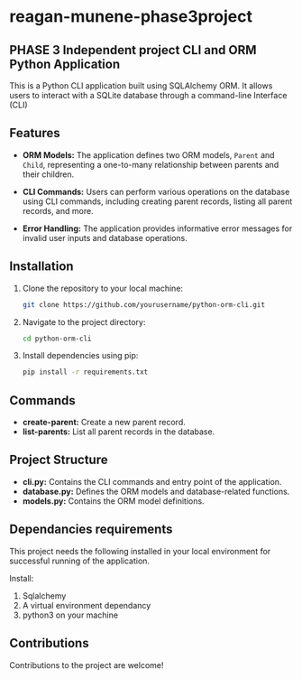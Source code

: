 # reagan-munene-phase3project
## PHASE 3 Independent project CLI and ORM Python Application

 This is a Python CLI application built using SQLAlchemy ORM. It allows users to interact with a SQLite database through a command-line Interface (CLI)

## Features

- **ORM Models:** The application defines two ORM models, `Parent` and `Child`, representing a one-to-many relationship between parents and their children.

- **CLI Commands:** Users can perform various operations on the database using CLI commands, including creating parent records, listing all parent records, and more.

- **Error Handling:** The application provides informative error messages for invalid user inputs and database operations.


## Installation

1. Clone the repository to your local machine:

    ```bash
    git clone https://github.com/yourusername/python-orm-cli.git
    ```

2. Navigate to the project directory:

    ```bash
    cd python-orm-cli
    ```

3. Install dependencies using pip:

    ```bash
    pip install -r requirements.txt
    ```


## Commands

- **create-parent:** Create a new parent record.
- **list-parents:** List all parent records in the database.

## Project Structure

- **cli.py:** Contains the CLI commands and entry point of the application.
- **database.py:** Defines the ORM models and database-related functions.
- **models.py:** Contains the ORM model definitions.

## Dependancies requirements

This project needs the following installed in your local environment for successful running of the application.

Install:
1. Sqlalchemy
2. A virtual environment dependancy
3. python3 on your machine

## Contributions
Contributions to the project are welcome!
